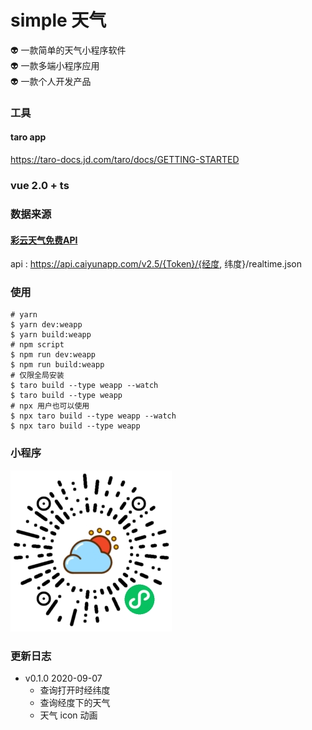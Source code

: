 # simple 天气
👽 一款简单的天气小程序软件  
👽 一款多端小程序应用  
👽 一款个人开发产品  

### 工具
#### taro app
https://taro-docs.jd.com/taro/docs/GETTING-STARTED
### vue 2.0 + ts

### 数据来源
#### [彩云天气免费API](https://dashboard.caiyunapp.com)
api : https://api.caiyunapp.com/v2.5/{Token}/{经度, 纬度}/realtime.json

### 使用
``````
# yarn
$ yarn dev:weapp
$ yarn build:weapp
# npm script
$ npm run dev:weapp
$ npm run build:weapp
# 仅限全局安装
$ taro build --type weapp --watch
$ taro build --type weapp
# npx 用户也可以使用
$ npx taro build --type weapp --watch
$ npx taro build --type weapp
``````

### 小程序
![code](./logo/wx-app-code.jpg)

### 更新日志
- v0.1.0 2020-09-07
  - 查询打开时经纬度
  - 查询经度下的天气
  - 天气 icon 动画
